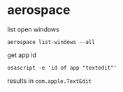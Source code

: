 # aerospace

list open windows

```shell
aerospace list-windows --all
```

get app id

```shell
osascript -e 'id of app "textedit"'
```

results in `com.apple.TextEdit`

